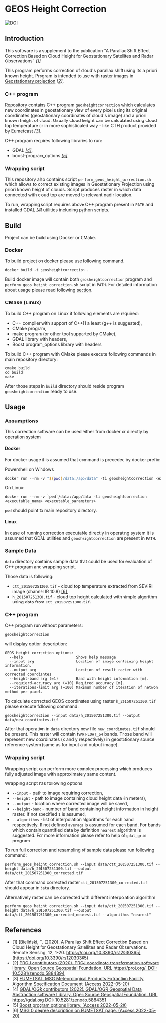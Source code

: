 # GEOS Height Correction

[![DOI](https://zenodo.org/badge/DOI/10.5281/zenodo.6569030.svg)](https://doi.org/10.5281/zenodo.6569030)

## Introduction

This software is a supplement to the publication "A Parallax Shift Effect Correction Based on Cloud Height for Geostationary Satellites and Radar Observations" *[[1]](#references)*.

This program performs correction of cloud's parallax shift using its a priori known height. Program is intended to use with raster images in [Geostationary projection](https://proj.org/operations/projections/geos.html) *[[2]](#references)*.

### C++ program

Repository contains C++ program `geosheightcorrection` which calculates new coordinates  in geostationary view of every pixel using its original coordinates (geostationary coordinates of cloud's image) and a priori known height of cloud. Usually cloud height can be calculated using cloud top temperature or in more sophisticated way - like CTH product provided by Eumetcast *[[3]](#references)*.

C++ program requires following libraries to run:
* GDAL *[[4]](#references)*,
* boost-program_options *[[5]](#references)*

### Wrapping script

This repository also contains script `perform_geos_height_correction.sh` which allows to correct existing images in Geostationary Projection using priori known height of clouds. Script produces raster in which data connected with cloud top are moved to relevant nadir location.

To run, wrapping script requires above C++ program present in `PATH` and installed GDAL *[[4]](#references)* utilities including python scripts.

## Build

Project can be build using Docker or CMake.

### Docker

To build project on docker please use following command.

```shell
docker build -t geosheightcorrection .
```

Build docker image will contain both `geosheightcorrection` program and `perform_geos_height_correction.sh` script in `PATH`. For detailed information about usage please read following [section](#usage).

### CMake (Linux)

To build C++ program on Linux it following elements are required:
* C++ compiler with support of C++11 a least (g++ is suggested),
* CMake program,
* make program (or other tool supported by CMake),
* GDAL library with headers,
* Boost program_options library with headers

To build C++ program with CMake please execute following commands in main repository directory:

```shell
cmake build
cd build
make
```

After those steps in `build` directory should reside program `geosheightcorrection` ready to use.

## Usage

### Assumptions

This correction software can be used either from docker or directly by operation system.

#### Docker

For docker usage it is assumed that command is preceded by docker prefix:

Powershell on Windows

```powershell
docker run --rm -v "${pwd}/data:/app/data" -ti geosheightcorrection <executable_name> <executable_parameters>
```

On Linux:

```shell
docker run --rm -v `pwd`/data:/app/data -ti geosheightcorrection <executable_name> <executable_parameters>
```

`pwd` should point to main repository directory.

#### Linux

In case of running correction executable directly in operating system it is assumed that GDAL utilities and `geosheightcorrection` are present in `PATH`.

### Sample Data

`data` directory contains sample data that could be used for evaluation of C++ program and wrapping script.

Those data is following:
* `ctt_201507251300.tif` - cloud top temperature extracted from SEVIRI image (channel IR 10.8) [[6]](#references),
* `h_201507251300.tif` - cloud top height calculated with simple algorithm using data from `ctt_201507251300.tif`.

### C++ program

C++ program run without parameters:

```shell
geosheightcorrection
```

will display option description:

```text
GEOS Height correction options:
  --help                        Shows help message
  --input arg                   Location of image containing height information.                     
  --output arg                  Location of result raster with corrected coordiantes
  --height-band arg (=1)        Band with height information [m]. 
  --requierd-accuracy arg (=10) Required accuracy [m].
  --iterations-limit arg (=100) Maximum number of iteration of netwon method per pixel.
```

To calculate corrected GEOS coordinates using raster `h_201507251300.tif` please execute following command:

```shell
geosheightcorrection --input data/h_201507251300.tif --output data/new_coordinates.tif
```

After that operation in `data` directory new file `new_coordinates.tif` should be present. This raster will contain two `FLOAT_64` bands. Those band will represent new coordinates (x and y respectively) in geostationary source reference system (same as for input and output image).

### Wrapping script

Wrapping script can perform more complex processing which produces fully adjusted image with approximately same content.

Wrapping script has following options:
* `--input` - path to image requiring correction,
* `--height` - path to image containing cloud height data (in meters),
* `--output` - location where corrected image will be saved,
* `--height-band` - number of band containing height information in height raster. If not specified `1` is assumed,
* `--algorithms` - list of interpolation algorithms for each band respectively. If not defined `average` is assumed for each band. For bands which contain quantified data by definition `nearest` algorithm is suggested. For more information please refer to help of `gdal_grid` program.

To run full correction and resampling of sample data please run following command:

```shell
perform_geos_height_correction.sh --input data/ctt_201507251300.tif --height data/h_201507251300.tif --output data/ctt_201507251300_corrected.tif 
```

After that command corrected raster `ctt_201507251300_corrected.tif` should appear in `data` directory.

Alternatively raster can be corrected with different interpolation algorithm

```shell
perform_geos_height_correction.sh --input data/ctt_201507251300.tif --height data/h_201507251300.tif --output data/ctt_201507251300_corrected_nearest.tif --algorithms "nearest"
```

## References

* [1] [Bieliński, T. (2020). A Parallax Shift Effect Correction Based on Cloud Height for Geostationary Satellites and Radar Observations. Remote Sensing, 12, 1-20. https://doi.org/10.3390/rs12030365](https://doi.org/10.3390/rs12030365)
* [2] [PROJ contributors (2020). PROJ coordinate transformation software library. Open Source Geospatial Foundation. URL https://proj.org/. DOI: 10.5281/zenodo.5884394](https://proj.org/)
* [3] [EUMETSAT. MSG Meteorological Products Extraction Facility
Algorithm Specification Document. (Access 2022-05-20)](https://www.eumetsat.int/media/38993)
* [4] [GDAL/OGR contributors (2022). GDAL/OGR Geospatial Data Abstraction software Library. Open Source Geospatial Foundation. URL https://gdal.org DOI: 10.5281/zenodo.5884351](https://gdal.org)
* [5] [Boost program options library. (Access 2022-05-20)](https://www.boost.org/doc/libs/1_79_0/doc/html/program_options.html)
* [6] [MSG 0 degree description on EUMETSAT page. (Access 2022-05-20)](https://eumetview.eumetsat.int/static-images/MSG/)

